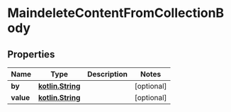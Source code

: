 # MaindeleteContentFromCollectionBody

## Properties
Name | Type | Description | Notes
------------ | ------------- | ------------- | -------------
**by** | [**kotlin.String**](.md) |  |  [optional]
**value** | [**kotlin.String**](.md) |  |  [optional]
